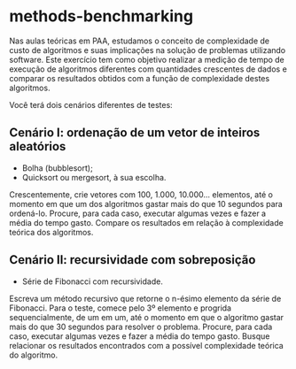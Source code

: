 # methods-benchmarking

Nas aulas teóricas em PAA, estudamos o conceito de complexidade de custo de algoritmos e suas implicações na solução de problemas utilizando software. Este exercício tem como objetivo realizar a medição de tempo de execução de algoritmos diferentes com quantidades crescentes de dados e comparar os resultados obtidos com a função de complexidade destes algoritmos.

Você terá dois cenários diferentes de testes:

## Cenário I: ordenação de um vetor de inteiros aleatórios

- Bolha (bubblesort);
- Quicksort ou mergesort, à sua escolha.

Crescentemente, crie vetores com 100, 1.000, 10.000... elementos, até o momento em que um dos algoritmos gastar mais do que 10 segundos para ordená-lo. Procure, para cada caso, executar algumas vezes e fazer a média do tempo gasto. Compare os resultados em relação à complexidade teórica dos algoritmos.

## Cenário II: recursividade com sobreposição

- Série de Fibonacci com recursividade.

Escreva um método recursivo que retorne o n-ésimo elemento da série de Fibonacci. Para o teste, comece pelo 3º elemento e progrida sequencialmente, de um em um, até o momento em que o algoritmo gastar mais do que 30 segundos para resolver o problema. Procure, para cada caso, executar algumas vezes e fazer a média do tempo gasto. Busque relacionar os resultados encontrados com a possível complexidade teórica do algoritmo.
